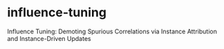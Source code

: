 # influence-tuning
Influence Tuning: Demoting Spurious Correlations via Instance Attribution and Instance-Driven Updates
